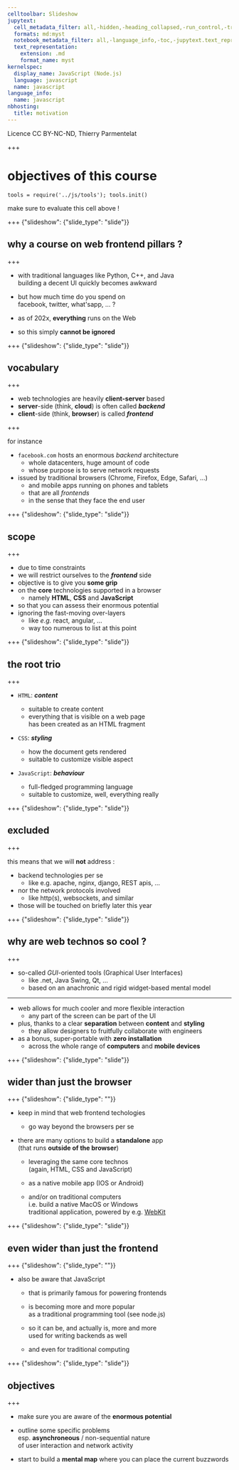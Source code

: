 ```yaml
---
celltoolbar: Slideshow
jupytext:
  cell_metadata_filter: all,-hidden,-heading_collapsed,-run_control,-trusted
  formats: md:myst
  notebook_metadata_filter: all,-language_info,-toc,-jupytext.text_representation.jupytext_version,-jupytext.text_representation.format_version
  text_representation:
    extension: .md
    format_name: myst
kernelspec:
  display_name: JavaScript (Node.js)
  language: javascript
  name: javascript
language_info:
  name: javascript
nbhosting:
  title: motivation
---
```


Licence CC BY-NC-ND, Thierry Parmentelat

+++

# objectives of this course

```{code-cell}
tools = require('../js/tools'); tools.init()
```

make sure to evaluate this cell above !

+++ {"slideshow": {"slide_type": "slide"}}

## why a course on web frontend pillars ?

+++

* with traditional languages like Python, C++, and Java  
  building a decent UI quickly becomes awkward

* but how much time do you spend on  
  facebook, twitter, what'sapp, … ?

* as of 202x, **everything** runs on the Web
* so this simply **cannot be ignored**

+++ {"slideshow": {"slide_type": "slide"}}

## vocabulary

+++

* web technologies are heavily **client-server** based
* **server**-side (think, **cloud**) is often called ***backend***  
* **client**-side (think, **browser**) is called ***frontend***

+++

for instance

* `facebook.com` hosts an enormous *backend* architecture
  * whole datacenters, huge amount of code
  * whose purpose is to serve network requests
* issued by traditional browsers (Chrome, Firefox, Edge, Safari, …)
  * and mobile apps running on phones and tablets
  * that are all *frontends*
  * in the sense that they face the end user

+++ {"slideshow": {"slide_type": "slide"}}

## scope

+++

* due to time constraints
* we will restrict ourselves to the ***frontend*** side
* objective is to give you **some grip**
* on the **core** technologies supported in a browser  
  * namely **HTML**, **CSS** and **JavaScript**
* so that you can assess their enormous potential
* ignoring the fast-moving over-layers  
  * like *e.g.* react, angular, ...  
  * way too numerous to list at this point

+++ {"slideshow": {"slide_type": "slide"}}

## the root trio

+++

* `HTML`: ***content***
  * suitable to create content
  * everything that is visible on a web page  
    has been created as an HTML fragment

* `CSS`: ***styling***
  * how the document gets rendered
  * suitable to customize visible aspect
* `JavaScript`: ***behaviour***
  * full-fledged programming language
  * suitable to customize, well, everything really

+++ {"slideshow": {"slide_type": "slide"}}

## excluded

+++

this means that we will **not** address :

* backend technologies per se
  * like e.g. apache, nginx, django, REST apis, …
* nor the network protocols involved  
  * like http(s), websockets, and similar
* those will be touched on briefly later this year

+++ {"slideshow": {"slide_type": "slide"}}

## why are web technos so cool ?

+++

* so-called *GUI*-oriented tools (Graphical User Interfaces)
  * like .net, Java Swing, Qt, …
  * based on an anachronic and rigid widget-based mental model
  
***

* web allows for much cooler and more flexible interaction
  * any part of the screen can be part of the UI
* plus, thanks to a clear **separation** between **content** and **styling**
  * they allow designers to fruitfully collaborate with engineers
* as a bonus, super-portable with **zero installation**
  * across the whole range of **computers** and **mobile devices**

+++ {"slideshow": {"slide_type": "slide"}}

## wider than just the browser

+++ {"slideshow": {"slide_type": ""}}

* keep in mind that web frontend techologies
  * go way beyond the browsers per se
* there are many options to build a **standalone** app  
  (that runs **outside of the browser**)  

  * leveraging the same core technos  
    (again, HTML, CSS and JavaScript)

  * as a native mobile app (IOS or Android)
  * and/or on traditional computers  
    i.e. build a native MacOS or Windows  
    traditional application, powered by e.g. [WebKit](https://webkit.org/)

+++ {"slideshow": {"slide_type": "slide"}}

## even wider than just the frontend

+++ {"slideshow": {"slide_type": ""}}

* also be aware that JavaScript
  * that is primarily famous for powering frontends
  * is becoming more and more popular  
    as a traditional programming tool (see node.js)

  * so it can be, and actually is, more and more  
    used for writing backends as well

  * and even for traditional computing

+++ {"slideshow": {"slide_type": "slide"}}

## objectives

+++

* make sure you are aware of the **enormous potential**
* outline some specific problems  
  esp. **asynchroneous** / non-sequential nature  
  of user interaction and network activity

* start to build a **mental map** where you can place the current buzzwords
